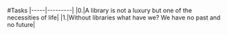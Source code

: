 #Tasks
|-----|---------|
|0.|A library is not a luxury but one of the necessities of life|
|1.|Without libraries what have we? We have no past and no future|